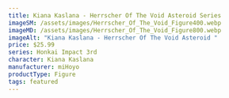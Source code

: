 ```yaml
---
title: Kiana Kaslana - Herrscher Of The Void Asteroid Series
imageSM: /assets/images/Herrscher_Of_The_Void_Figure400.webp
imageMD: /assets/images/Herrscher_Of_The_Void_Figure800.webp
imageAlt: "Kiana Kaslana - Herrscher Of The Void Asteroid "
price: $25.99
series: Honkai Impact 3rd
character: Kiana Kaslana
manufacturer: miHoyo
productType: Figure
tags: featured
---
```

